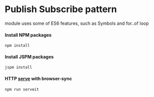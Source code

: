 # Publish Subscribe pattern
module uses some of ES6 features, such as Symbols and for..of loop

#### Install NPM packages

`npm install`

#### Install JSPM packages

`jspm install`

#### HTTP [serve](http://localhost:3000) with browser-sync

`npm run serveit`
